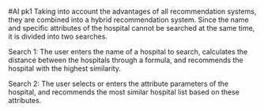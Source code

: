 #AI pk1
Taking into account the advantages of all recommendation systems, they are combined into a hybrid recommendation system. Since the name and specific attributes of the hospital cannot be searched at the same time, it is divided into two searches.

Search 1: The user enters the name of a hospital to search, calculates the distance between the hospitals through a formula, and recommends the hospital with the highest similarity.

Search 2: The user selects or enters the attribute parameters of the hospital, and recommends the most similar hospital list based on these attributes.